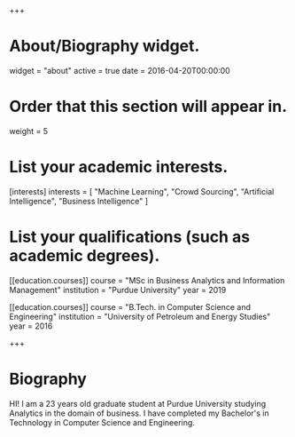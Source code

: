 +++
# About/Biography widget.
widget = "about"
active = true
date = 2016-04-20T00:00:00

# Order that this section will appear in.
weight = 5

# List your academic interests.
[interests]
  interests = [
    "Machine Learning",
    "Crowd Sourcing",
    "Artificial Intelligence",
    "Business Intelligence"
  ]

# List your qualifications (such as academic degrees).
[[education.courses]]
  course = "MSc in Business Analytics and Information Management"
  institution = "Purdue University"
  year = 2019

[[education.courses]]
  course = "B.Tech. in Computer Science and Engineering"
  institution = "University of Petroleum and Energy Studies"
  year = 2016

+++

# Biography

HI! I am a 23 years old graduate student at Purdue University studying Analytics in the domain of business. I have completed my Bachelor's in Technology in Computer Science and Engineering.
